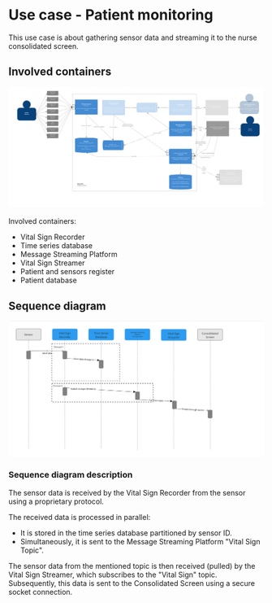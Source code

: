 # Use case - Patient monitoring

This use case is about gathering sensor data and streaming it to the nurse consolidated screen.



## Involved containers
![US1.jpg](images%2FUS1.jpg)

Involved containers:
- Vital Sign Recorder
- Time series database
- Message Streaming Platform
- Vital Sign Streamer
- Patient and sensors register
- Patient database

[//]: # (## The initialization process)

[//]: # (The Vital Sign Recorder, Message Streaming Platform, and Streamer are used to store data in the database for further analysis by medical professionals and to near-realtime monitor the patient's status using the Consolidated Screens in nurse stations. )

[//]: # (The Consolidated screen, during startup/handshaking with the system, requests the list of patient details &#40;the consolidated screen has the ability to display patient data, add/remove monitored patients, show different sensors per patient, and rotate data shown at different intervals&#41; and sends requests to start streaming of the sensor data.)

[//]: # (A new Streamer is then created. )

[//]: # (The Streamer is an object that represents the consolidated screen device on the system side. It contains information about which patients are being monitored, subscribes to the Message Streaming Platform to receive the latest Vital Sign Data, and streams it using an encrypted socket connection to the consolidated screen.)
## Sequence diagram
![monitoring_sequence.jpg](images%2Fmonitoring_sequence.jpg)

### Sequence diagram description
The sensor data is received by the Vital Sign Recorder from the sensor using a proprietary protocol. 

The received data is processed in parallel:

- It is stored in the time series database partitioned by sensor ID.
- Simultaneously, it is sent to the Message Streaming Platform "Vital Sign Topic".

The sensor data from the mentioned topic is then received (pulled) by the Vital Sign Streamer, which subscribes to the "Vital Sign" topic. 
Subsequently, this data is sent to the Consolidated Screen using a secure socket connection.
